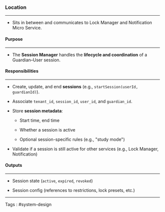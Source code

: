### Location
___
- Sits in between and communicates to Lock Manager and Notification Micro Service. 
#### Purpose
____
- The **Session Manager** handles the **lifecycle and coordination** of a Guardian–User session.
#### Responsibilities 
____
- Create, update, and end **sessions** (e.g., `startSession(userId, guardianId)`).
    
- Associate `tenant_id`, `session_id`, `user_id`, and `guardian_id`.
    
- Store **session metadata**:
    
    - Start time, end time
        
    - Whether a session is active
        
    - Optional session-specific rules (e.g., "study mode")
        
- Validate if a session is still active for other services (e.g., Lock Manager, Notification)

#### Outputs
___
- Session state (`active`, `expired`, `revoked`)
    
- Session config (references to restrictions, lock presets, etc.)

___
Tags : #system-design 